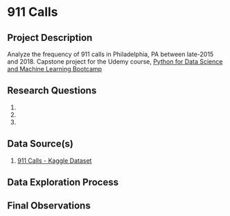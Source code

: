 # 911 Calls

## Project Description

Analyze the frequency of 911 calls in Philadelphia, PA between late-2015 and 2018. Capstone project for the Udemy course, [Python for Data Science and Machine Learning Bootcamp](https://www.udemy.com/course/python-for-data-science-and-machine-learning-bootcamp/)

## Research Questions

1. 
2. 
3. 

## Data Source(s)

1. [911 Calls - Kaggle Dataset](https://www.kaggle.com/mchirico/montcoalert)

## Data Exploration Process
  
  
## Final Observations
 
